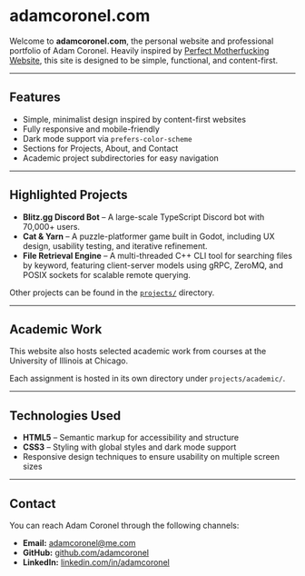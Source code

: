# adamcoronel.com

Welcome to **adamcoronel.com**, the personal website and professional portfolio of Adam Coronel. Heavily inspired by [Perfect Motherfucking Website](https://perfectmotherfuckingwebsite.com/), this site is designed to be simple, functional, and content-first.

---

## Features
- Simple, minimalist design inspired by content-first websites
- Fully responsive and mobile-friendly
- Dark mode support via `prefers-color-scheme`
- Sections for Projects, About, and Contact
- Academic project subdirectories for easy navigation

---

## Highlighted Projects
- **Blitz.gg Discord Bot** – A large-scale TypeScript Discord bot with 70,000+ users.
- **Cat & Yarn** – A puzzle-platformer game built in Godot, including UX design, usability testing, and iterative refinement.
- **File Retrieval Engine** – A multi-threaded C++ CLI tool for searching files by keyword, featuring client-server models using gRPC, ZeroMQ, and POSIX sockets for scalable remote querying.

Other projects can be found in the [`projects/`](projects/) directory.

---

## Academic Work
This website also hosts selected academic work from courses at the University of Illinois at Chicago.

Each assignment is hosted in its own directory under `projects/academic/`.

---

## Technologies Used
- **HTML5** – Semantic markup for accessibility and structure
- **CSS3** – Styling with global styles and dark mode support
- Responsive design techniques to ensure usability on multiple screen sizes

---

## Contact
You can reach Adam Coronel through the following channels:

- **Email:** [adamcoronel@me.com](mailto:adamcoronel@me.com)
- **GitHub:** [github.com/adamcoronel](https://github.com/adamcoronel)
- **LinkedIn:** [linkedin.com/in/adamcoronel](https://www.linkedin.com/in/adamcoronel/)

